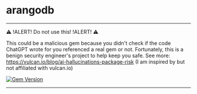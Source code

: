 # arangodb

*************************

⚠️ !ALERT! Do not use this! !ALERT! ⚠️

This could be a malicious gem because you didn't check if the code ChatGPT wrote for you referenced a real gem or not.
Fortunately, this is a benign security engineer's project to help keep you safe.
See more: <https://vulcan.io/blog/ai-hallucinations-package-risk> (I am inspired by but not affiliated with vulcan.io)

[![Gem Version](https://badge.fury.io/rb/arangodb.svg)](https://badge.fury.io/rb/arangodb)

*************************
